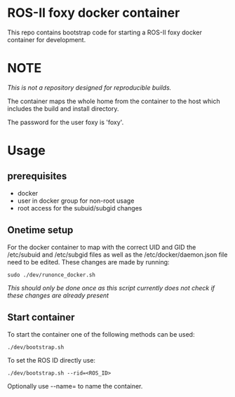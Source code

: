 # ROS-II foxy docker container

This repo contains bootstrap code for starting a ROS-II foxy docker container for development.

# NOTE
_This is not a repository designed for reproducible builds._

The container maps the whole home from the container to the host which includes the build and install directory.

The password for the user foxy is 'foxy'.


# Usage
## prerequisites
- docker
- user in docker group for non-root usage
- root access for the subuid/subgid changes


## Onetime setup
For the docker container to map with the correct UID and GID the /etc/subuid and /etc/subgid files as well as the /etc/docker/daemon.json file need to be edited.
These changes are made by running:

```
sudo ./dev/runonce_docker.sh
```

_This should only be done once as this script currently does not check if these changes are already present_

## Start container

To start the container one of the following methods can be used:

```
./dev/bootstrap.sh
```

To set the ROS ID directly use:
```
./dev/bootstrap.sh --rid=<ROS_ID>
```
Optionally use --name=<Container name> to name the container.


